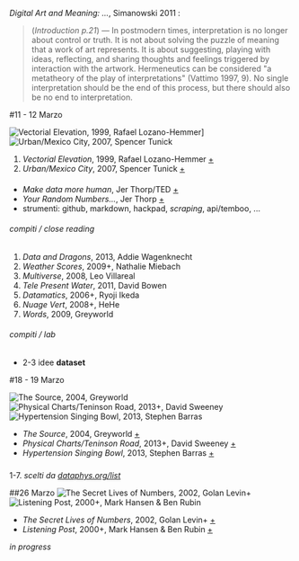 _Digital Art and Meaning: ..._, Simanowski 2011 :
> (_Introduction p.21_) — In postmodern times, interpretation is no longer about control or truth. It is not about solving the puzzle of meaning that a work of art represents. It is about suggesting, playing with ideas, reflecting, and sharing thoughts and feelings triggered by interaction with the artwork. Hermeneutics can be considered "a metatheory of the play of interpretations" (Vattimo 1997, 9). No single interpretation should be the end of this process, but there should also be no end to interpretation.

#11 - 12 Marzo

![Vectorial Elevation, 1999, Rafael Lozano-Hemmer](http://i.imgur.com/BNxP95K.jpg?1)] ![Urban/Mexico City, 2007, Spencer Tunick](http://i.imgur.com/XHkkirH.jpg?1)  

1. _Vectorial Elevation_, 1999, Rafael Lozano-Hemmer [+](http://www.lozano-hemmer.com/vectorial_elevation.php)
2. _Urban/Mexico City_, 2007, Spencer Tunick [+](https://vimeo.com/6988932)

#### 
- _Make data more human_, Jer Thorp/TED [+](http://www.ted.com/talks/jer_thorp_make_data_more_human)
- _Your Random Numbers..._, Jer Thorp [+](http://blog.blprnt.com/blog/blprnt/your-random-numbers-getting-started-with-processing-and-data-visualization)
- strumenti: github, markdown, hackpad, _scraping_, api/temboo, ...

###### compiti / _close reading_
1. _Data and Dragons_, 2013, Addie Wagenknecht
2. _Weather Scores_, 2009+, Nathalie Miebach 
3. _Multiverse_, 2008, Leo Villareal
4. _Tele Present Water_, 2011, David Bowen
5. _Datamatics_, 2006+, Ryoji Ikeda
6. _Nuage Vert_, 2008+, HeHe
7. _Words_, 2009, Greyworld  

###### compiti / lab
- 2-3 idee **dataset**

#18 - 19 Marzo

![The Source, 2004, Greyworld](http://i.imgur.com/1n622Q0.jpg?1) ![Physical Charts/Teninson Road, 2013+, David Sweeney](http://i.imgur.com/BApqOXS.jpg?1) ![Hypertension Singing Bowl, 2013, Stephen Barras](http://i.imgur.com/DGvBovS.jpg?1)  

- _The Source_, 2004, Greyworld [+](http://greyworld.org/archives/31)
- _Physical Charts/Teninson Road_, 2013+, David Sweeney [+](http://dataphys.org/list/dynamic-physical-charts-to-communicate-community-data/)
- _Hypertension Singing Bowl_, 2013, Stephen Barras [+](http://dataphys.org/list/barrass-physical-data-sonifications/)
 
###
1-7. _scelti da [dataphys.org/list](http://dataphys.org/list)_

##26 Marzo
![The Secret Lives of Numbers, 2002, Golan Levin+](http://i.imgur.com/qDrLG5X.jpg?1) ![Listening Post, 2000+, Mark Hansen & Ben Rubin](http://i.imgur.com/L9etHPR.jpg?1)

- _The Secret Lives of Numbers_, 2002, Golan Levin+ [+](http://www.flong.com/projects/slon/)
- _Listening Post_, 2000+, Mark Hansen & Ben Rubin [+](https://vimeo.com/3885443)

_in progress_
